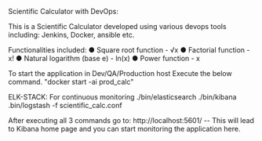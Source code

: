 Scientific Calculator with DevOps:

This is a Scientific Calculator developed using various devops tools including:
Jenkins, Docker, ansible etc.

Functionalities included:
● Square root function - √x
● Factorial function - x!
● Natural logarithm (base е) - ln(x)
● Power function - x


To start the application in Dev/QA/Production host
Execute the below command.
"docker start -ai prod_calc"

ELK-STACK: For continuous monitoring
./bin/elasticsearch
./bin/kibana
.bin/logstash -f scientific_calc.conf

After executing all 3 commands go to: http://localhost:5601/ 
    -- This will lead to Kibana home page and you can start monitoring the application here.
